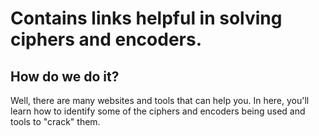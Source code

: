 # Contains links helpful in solving ciphers and encoders.
## How do we do it?
Well, there are many websites and tools that can help you. In here, you'll learn how to identify some of the ciphers and encoders being used and tools to "crack" them.
